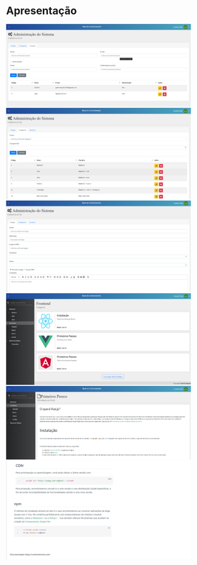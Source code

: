 # Apresentação 


<img src="src\assets\01.png">

<img src="src\assets\02.png">

<img src="src\assets\03.png">

<img src="src\assets\04.png">

<img src="src\assets\05.png">

<img src="src\assets\06.png">
